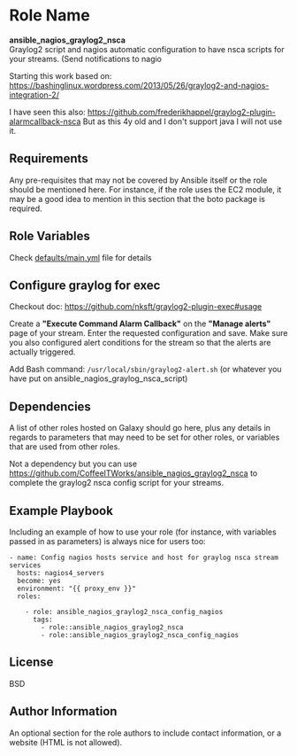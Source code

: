 
Role Name
=========

**ansible_nagios_graylog2_nsca**  
Graylog2 script and nagios automatic configuration to have nsca scripts for your streams. (Send notifications to nagio

Starting this work based on: 
https://bashinglinux.wordpress.com/2013/05/26/graylog2-and-nagios-integration-2/

I have seen this also: 
https://github.com/frederikhappel/graylog2-plugin-alarmcallback-nsca
But as this 4y old and I don't support java I will not use it. 


Requirements
------------

Any pre-requisites that may not be covered by Ansible itself or the role should be mentioned here. For instance, if the role uses the EC2 module, it may be a good idea to mention in this section that the boto package is required.

Role Variables
--------------

Check [defaults/main.yml](defaults/main.yml) file for details


Configure graylog for exec
--------------------------

Checkout doc: https://github.com/nksft/graylog2-plugin-exec#usage

Create a **"Execute Command Alarm Callback"** on the **"Manage alerts"** page of your stream. Enter the requested configuration and save. Make sure you also configured alert conditions for the stream so that the alerts are actually triggered.

Add Bash command: `/usr/local/sbin/graylog2-alert.sh`  (or whatever you have put on ansible_nagios_graylog_nsca_script)

Dependencies
------------

A list of other roles hosted on Galaxy should go here, plus any details in regards to parameters that may need to be set for other roles, or variables that are used from other roles.

Not a dependency but you can use https://github.com/CoffeeITWorks/ansible_nagios_graylog2_nsca to complete the graylog2 nsca config script for your streams.

Example Playbook
----------------

Including an example of how to use your role (for instance, with variables passed in as parameters) is always nice for users too:

```
- name: Config nagios hosts service and host for graylog nsca stream services
  hosts: nagios4_servers
  become: yes
  environment: "{{ proxy_env }}"
  roles:

    - role: ansible_nagios_graylog2_nsca_config_nagios
      tags:
        - role::ansible_nagios_graylog2_nsca
        - role::ansible_nagios_graylog2_nsca_config_nagios
```

License
-------

BSD

Author Information
------------------

An optional section for the role authors to include contact information, or a website (HTML is not allowed).
